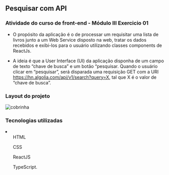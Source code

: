 ## Pesquisar com API 

### Atividade do curso de front-end - Módulo III Exercicio 01

- O propósito da aplicação é o de processar um requisitar uma lista de livros junto a um Web Service disposto na web, tratar os dados recebidos e exibi-los para o usuário utilizando classes components de ReactJs.

- A ideia é que a User Interface (UI) da aplicação disponha de um campo de texto “chave de busca” e um botão “pesquisar. Quando o usuário clicar em “pesquisar”, será disparada uma requisição GET com a URI https://hn.algolia.com/api/v1/search?query=X, tal que X é o valor de “chave de busca”.

### Layout do projeto 

<img src="https://discord.com/channels/867480197598281801/867480198039732236/950119341712638043" alt="cobrinha">


### Tecnologias utilizadas
<li>
  <ul>HTML</ul>
  <ul>CSS</ul>
  <ul>ReactJS</ul>
 <ul>TypeScript.</ul>
</li>